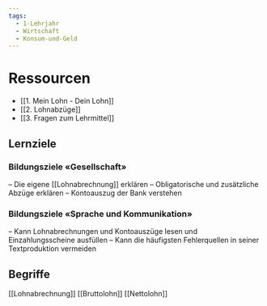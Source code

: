 ```yaml
---
tags:
  - 1-Lehrjahr
  - Wirtschaft
  - Konsum-und-Geld
---
```

# Ressourcen

- [[1. Mein Lohn - Dein Lohn]]
- [[2. Lohnabzüge]]
- [[3. Fragen zum Lehrmittel]]

## Lernziele
### Bildungsziele «Gesellschaft»
–  Die eigene [[Lohnabrechnung]] erklären 
–  Obligatorische und zusätzliche Abzüge erklären 
–  Kontoauszug der Bank verstehen 
### Bildungsziele «Sprache und Kommunikation»
–  Kann Lohnabrechnungen und Kontoauszüge lesen und Einzahlungsscheine ausfüllen 
–  Kann die häufigsten Fehlerquellen in seiner Textproduktion vermeiden 
## Begriffe
[[Lohnabrechnung]]
[[Bruttolohn]]
[[Nettolohn]]

